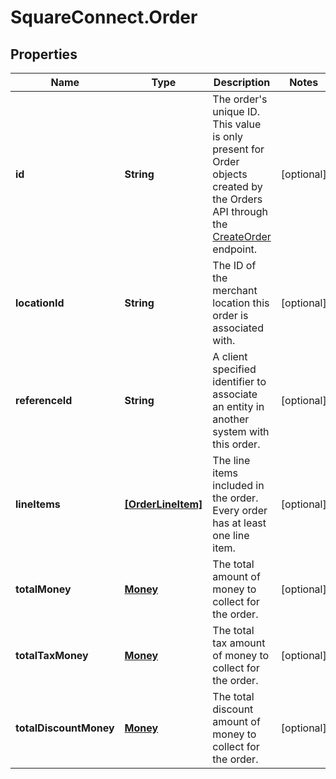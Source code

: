 # SquareConnect.Order

## Properties
Name | Type | Description | Notes
------------ | ------------- | ------------- | -------------
**id** | **String** | The order&#39;s unique ID.  This value is only present for Order objects created by the Orders API through the [CreateOrder](#endpoint-createorder) endpoint. | [optional] 
**locationId** | **String** | The ID of the merchant location this order is associated with. | [optional] 
**referenceId** | **String** | A client specified identifier to associate an entity in another system with this order. | [optional] 
**lineItems** | [**[OrderLineItem]**](OrderLineItem.md) | The line items included in the order. Every order has at least one line item. | [optional] 
**totalMoney** | [**Money**](Money.md) | The total amount of money to collect for the order. | [optional] 
**totalTaxMoney** | [**Money**](Money.md) | The total tax amount of money to collect for the order. | [optional] 
**totalDiscountMoney** | [**Money**](Money.md) | The total discount amount of money to collect for the order. | [optional] 


